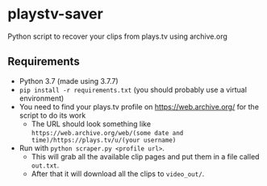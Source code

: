 # playstv-saver
Python script to recover your clips from plays.tv using archive.org

## Requirements
+ Python 3.7 (made using 3.7.7)
+ `pip install -r requirements.txt` (you should probably use a virtual environment)
+ You need to find your plays.tv profile on https://web.archive.org/ for the script to do its work
  + The URL should look something like `https://web.archive.org/web/(some date and time)/https://plays.tv/u/(your username)`
+ Run with `python scraper.py <profile url>`. 
  + This will grab all the available clip pages and put them in a file called `out.txt`.
  + After that it will download all the clips to `video_out/`.
